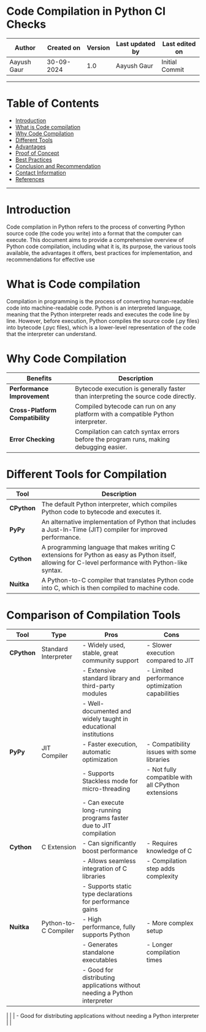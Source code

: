 # Code Compilation in Python CI Checks

|   Author     |  Created on   |  Version   | Last updated by | Last edited on |
| ------------ | --------------| -----------|---------------- |--------------- |
| Aayush Gaur | 30-09-2024   |     1.0    | Aayush Gaur    | Initial Commit    |

---
# Table of Contents 
+ [Introduction](#introduction)
+ [What is Code compilation](#What-is-Code-compilation)
+ [Why Code Compilation](#Why-Code-Compilation)
+ [Different Tools](#Different-Tools)
+ [Advantages](#Advantages)
+ [Proof of Concept](#Proof-of-Concept)
+ [Best Practices](#Best-Practices)
+ [Conclusion and Recommendation](#Conclusion-and-Recommendation)
+ [Contact Information](#contact-information)
+ [References](#References)
***


# Introduction
Code compilation in Python refers to the process of converting Python source code (the code you write) into a format that the computer can execute. This document aims to provide a comprehensive overview of Python code compilation, including what it is, its purpose, the various tools available, the advantages it offers, best practices for implementation, and recommendations for effective use

# What is Code compilation
Compilation in programming is the process of converting human-readable code into machine-readable code. Python is an interpreted language, meaning that the Python interpreter reads and executes the code line by line. However, before execution, Python compiles the source code (.py files) into bytecode (.pyc files), which is a lower-level representation of the code that the interpreter can understand.

# Why Code Compilation
| **Benefits**   | **Description**                                                             |
|-----------------------------------------------|-----------------------------------------------------------------------------|
| **Performance Improvement**                   | Bytecode execution is generally faster than interpreting the source code directly. |
| **Cross-Platform Compatibility**              | Compiled bytecode can run on any platform with a compatible Python interpreter. |
| **Error Checking**                            | Compilation can catch syntax errors before the program runs, making debugging easier. |

# Different Tools for Compilation
| **Tool**  | **Description**                                                                                                         |
|-----------|-------------------------------------------------------------------------------------------------------------------------|
| **CPython** | The default Python interpreter, which compiles Python code to bytecode and executes it.                                |
| **PyPy**    | An alternative implementation of Python that includes a Just-In-Time (JIT) compiler for improved performance.          |
| **Cython**   | A programming language that makes writing C extensions for Python as easy as Python itself, allowing for C-level performance with Python-like syntax. |
| **Nuitka**   | A Python-to-C compiler that translates Python code into C, which is then compiled to machine code.                     |

# Comparison of Compilation Tools

| **Tool**   | **Type**                  | **Pros**                                                                   | **Cons**                                        |
|------------|---------------------------|---------------------------------------------------------------------------|-------------------------------------------------|
| **CPython**| Standard Interpreter       | - Widely used, stable, great community support                           | - Slower execution compared to JIT             |
|            |                           | - Extensive standard library and third-party modules                      | - Limited performance optimization capabilities  |
|            |                           | - Well-documented and widely taught in educational institutions           |                                                 |
| **PyPy**   | JIT Compiler              | - Faster execution, automatic optimization                                | - Compatibility issues with some libraries      |
|            |                           | - Supports Stackless mode for micro-threading                             | - Not fully compatible with all CPython extensions|
|            |                           | - Can execute long-running programs faster due to JIT compilation         |                                                 |
| **Cython** | C Extension               | - Can significantly boost performance                                     | - Requires knowledge of C                       |
|            |                           | - Allows seamless integration of C libraries                               | - Compilation step adds complexity               |
|            |                           | - Supports static type declarations for performance gains                 |                                                 |
| **Nuitka** | Python-to-C Compiler      | - High performance, fully supports Python                                  | - More complex setup                            |
|            |                           | - Generates standalone executables                                         | - Longer compilation times                       |
|            |                           | - Good for distributing applications without needing a Python interpreter |                                                 |

|            |                           | - Good for distributing applications without needing a Python interpreter |                                                 |


